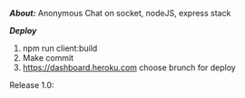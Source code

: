 ***About:***
Anonymous Сhat on socket, nodeJS, express stack

***Deploy***
1) npm run client:build
2) Make commit
3) https://dashboard.heroku.com choose brunch for deploy

Release 1.0:

